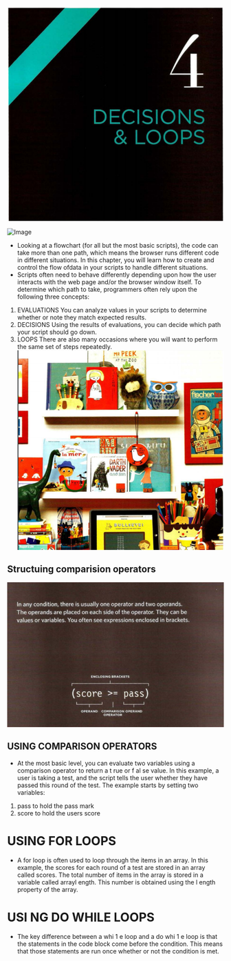 
![Image](/Images/2.png)




![Image](/Image/2.png)

+ Looking at a flowchart (for all but the most basic scripts), the code can take more than one path, which means the browser runs different code in different situations. In this chapter, you will learn how to create and control the flow ofdata in your scripts to handle different situations. 
+ Scripts often need to behave differently depending upon how the user interacts with the web page and/or the browser window itself. To determine which path to take, programmers often rely upon the following three concepts:
1. EVALUATIONS You can analyze values in your scripts to determine whether or note they match expected results. 
2. DECISIONS
Using the results of evaluations, you can decide which path your script should go down.
3. LOOPS
There are also many occasions where you will want to perform the same set of steps repeatedly. 
![3](/Images/3.png)
##  Structuing comparision operators 
![4](/Images/4.png)
## USING COMPARISON OPERATORS 
+ At the most basic level, you can evaluate two variables using a comparison operator to return a t rue or f al se value. In this example, a user is taking a test, and the script tells the user whether they have passed this round of the test. The example starts by setting two variables:
1. pass to hold the pass mark
2. score to hold the users score
# USING FOR LOOPS  
+ A for loop is often used to loop through the items in an array. In this example, the scores for each round of a test are stored in an array called scores. The total number of items in the array is stored in a variable called arrayl ength. This number is obtained using the l ength property of the array.
# USI NG DO WHILE LOOPS
+ The key difference between
a whi 1 e loop and a do whi 1 e loop is that the statements in the code block come before the condition. This means that those statements are run once whether or not the condition is met.  
